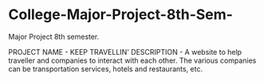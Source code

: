 # College-Major-Project-8th-Sem-
Major Project 8th semester.


PROJECT NAME - KEEP TRAVELLIN'
DESCRIPTION - A website to help traveller and companies to interact with each other. The various companies can be transportation services, hotels and restaurants, etc. 
